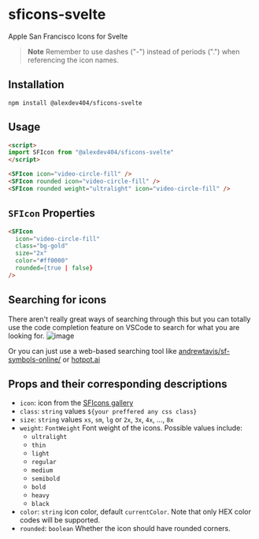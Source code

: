 # sficons-svelte

Apple San Francisco Icons for Svelte

> **Note** Remember to use dashes ("-") instead of periods (".") when referencing the icon names.

## Installation

```shell
npm install @alexdev404/sficons-svelte
```

## Usage

```html
<script>
import SFIcon from "@alexdev404/sficons-svelte"
</script>

<SFIcon icon="video-circle-fill" />
<SFIcon rounded icon="video-circle-fill" />
<SFIcon rounded weight="ultralight" icon="video-circle-fill" />
```

## `SFIcon` Properties

```html
<SFIcon
  icon="video-circle-fill"
  class="bg-gold"
  size="2x"
  color="#ff0000"
  rounded={true | false}
/>
```

## Searching for icons

There aren't really great ways of searching through this but you can totally use the code completion feature on VSCode to search for what you are looking for.
![image](https://github.com/AlexDev404/sficons-svelte/assets/34188635/dfa7c09a-89d3-4502-ac1f-b70417921aa8)

Or you can just use a web-based searching tool like [andrewtavis/sf-symbols-online/](https://github.com/andrewtavis/sf-symbols-online/blob/master/README_dark.md) or [hotpot.ai](https://hotpot.ai/free-icons?s=sfSymbols)

## Props and their corresponding descriptions

* `icon`: icon from the [SFIcons gallery](https://hotpot.ai/free-icons?s=sfSymbols)
* `class`: `string` values `${your preffered any css class}`
* `size`: `string` values `xs`, `sm`, `lg` or `2x`, `3x`, `4x`, ..., `8x`
* `weight`: `FontWeight` Font weight of the icons. Possible values include:
  * `ultralight`
  * `thin`
  * `light`
  * `regular`
  * `medium`
  * `semibold`
  * `bold`
  * `heavy`
  * `black`
* `color`: `string` icon color, default `currentColor`. Note that only HEX color codes will be supported.
* `rounded`: `boolean` Whether the icon should have rounded corners.
